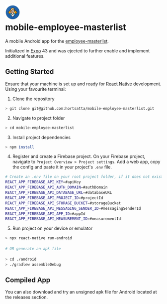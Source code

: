 ![logo](https://raw.githubusercontent.com/hortsatta/mobile-employee-masterlist/master/android/app/src/main/res/mipmap-mdpi/ic_launcher.png)\
mobile-employee-masterlist
======================
A mobile Android app for the [employee-masterlist](https://github.com/hortsatta/employee-masterlist#readme).

Initialized in [Expo](https://github.com/expo/expo#readme) 43 and was ejected to further enable and implement additional features.

## Getting Started
Ensure that your machine is set up and ready for [React Native](https://reactnative.dev/docs/environment-setup) development. Using your favourite terminal:

1. Clone the repository
```bash
> git clone git@github.com:hortsatta/mobile-employee-masterlist.git
```
2. Navigate to project folder
```bash
> cd mobile-employee-masterlist
```
3. Install project dependencies
```bash
> npm install
```
4. Register and create a Firebase project. On your Firebase project, navigate to `Project Overview > Project settings`. Add a web app, copy the config and paste it in your project's `.env` file.
```bash
# Create an .env file on your root project folder, if it does not exist.
REACT_APP_FIREBASE_API_KEY=#apiKey
REACT_APP_FIREBASE_API_AUTH_DOMAIN=#authDomain
REACT_APP_FIREBASE_API_DATABASE_URL=#databaseURL
REACT_APP_FIREBASE_API_PROJECT_ID=#projectId
REACT_APP_FIREBASE_API_STORAGE_BUCKET=#storageBucket
REACT_APP_FIREBASE_API_MESSAGING_SENDER_ID=#messagingSenderId
REACT_APP_FIREBASE_API_APP_ID=#appId
REACT_APP_FIREBASE_API_MEASUREMENT_ID=#measurementId
```
5. Run project on your device or emulator
```bash
> npx react-native run-android

# OR generate an apk file

> cd ./android
> ./gradlew assembleDebug
```

## Compiled App
You can also download and try an unsigned apk file for Android located at the releases section.

